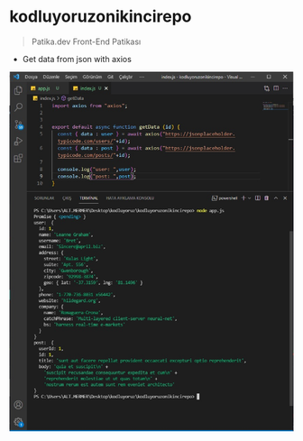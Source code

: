 # kodluyoruzonikincirepo
>Patika.dev Front-End Patikası 
- Get data from json with axios


![](ss.jpg)

